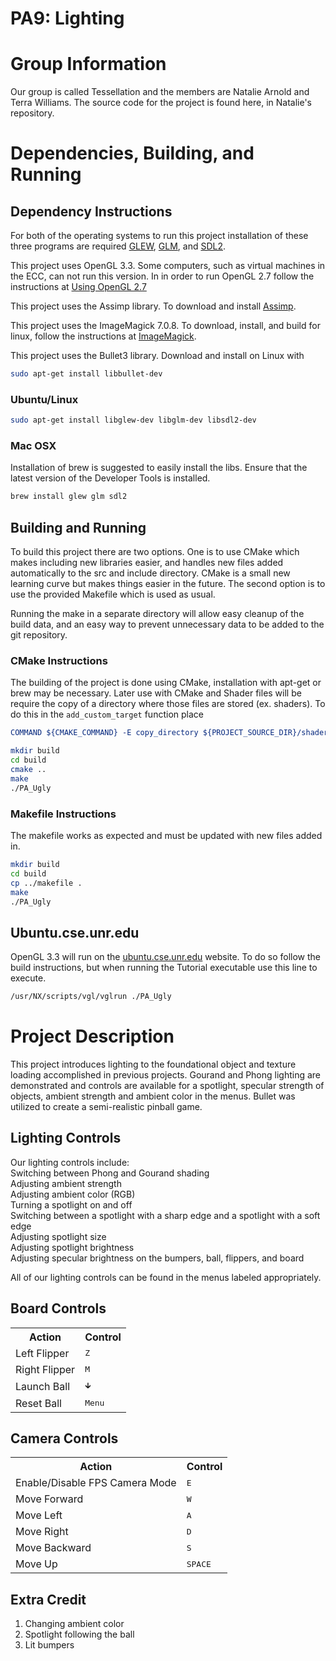 # PA9: Lighting

# Group Information
Our group is called Tessellation and the members are Natalie Arnold and Terra Williams.  The source code for the project is found here, in Natalie's repository.

# Dependencies, Building, and Running

## Dependency Instructions
For both of the operating systems to run this project installation of these three programs are required [GLEW](http://glew.sourceforge.net/), [GLM](http://glm.g-truc.net/0.9.7/index.html), and [SDL2](https://wiki.libsdl.org/Tutorials).

This project uses OpenGL 3.3. Some computers, such as virtual machines in the ECC, can not run this version. In in order to run OpenGL 2.7 follow the instructions at [Using OpenGL 2.7](https://github.com/HPC-Vis/computer-graphics/wiki/Using-OpenGL-2.7)

This project uses the Assimp library. To download and install [Assimp](http://www.assimp.org/).

This project uses the ImageMagick 7.0.8. To download, install, and build for linux, follow the instructions at [ImageMagick](https://linuxconfig.org/how-to-install-imagemagick-7-on-ubuntu-18-04-linux).

This project uses the Bullet3 library. Download and install on Linux with

```bash
sudo apt-get install libbullet-dev
```

### Ubuntu/Linux
```bash
sudo apt-get install libglew-dev libglm-dev libsdl2-dev
```

### Mac OSX
Installation of brew is suggested to easily install the libs. Ensure that the latest version of the Developer Tools is installed.
```bash
brew install glew glm sdl2
```

## Building and Running
To build this project there are two options. One is to use CMake which makes including new libraries easier, and handles new files added automatically to the src and include directory. CMake is a small new learning curve but makes things easier in the future.
The second option is to use the provided Makefile which is used as usual.

Running the make in a separate directory will allow easy cleanup of the build data, and an easy way to prevent unnecessary data to be added to the git repository.

### CMake Instructions
The building of the project is done using CMake, installation with apt-get or brew may be necessary. Later use with CMake and Shader files will be require the copy of a directory where those files are stored (ex. shaders). To do this in the ```add_custom_target``` function place
```cmake
COMMAND ${CMAKE_COMMAND} -E copy_directory ${PROJECT_SOURCE_DIR}/shaders/ ${CMAKE_CURRENT_BINARY_DIR}/shaders
```

```bash
mkdir build
cd build
cmake ..
make
./PA_Ugly
```

### Makefile Instructions
The makefile works as expected and must be updated with new files added in.

```bash
mkdir build
cd build
cp ../makefile .
make
./PA_Ugly
```

## Ubuntu.cse.unr.edu
OpenGL 3.3 will run on the [ubuntu.cse.unr.edu](https://ubuntu.cse.unr.edu/) website. To do so follow the build instructions, but when running the Tutorial executable use this line to execute.
```bash
/usr/NX/scripts/vgl/vglrun ./PA_Ugly
```
# Project Description
This project introduces lighting to the foundational object and texture loading accomplished in previous projects. Gourand and Phong lighting are demonstrated and controls are available for a spotlight, specular strength of objects, ambient strength and ambient color in the menus.
Bullet was utilized to create a semi-realistic pinball game.

## Lighting Controls
Our lighting controls include:    
Switching between Phong and Gourand shading   
Adjusting ambient strength   
Adjusting ambient color (RGB)      
Turning a spotlight on and off    
Switching between a spotlight with a sharp edge and a spotlight with a soft edge    
Adjusting spotlight size     
Adjusting spotlight brightness    
Adjusting specular brightness on the bumpers, ball, flippers, and board
     
All of our lighting controls can be found in the menus labeled appropriately.   

## Board Controls

<table>
    <tr>
        <th>Action</th>
        <th>Control</th>
    </tr>
    <tr>
        <td>Left Flipper</td>
        <td><kbd>Z</kbd></td>
    </tr>
    <tr>
        <td>Right Flipper</td>
        <td><kbd>M</kbd></td>
    </tr>
    <tr>
        <td>Launch Ball</td>
        <td><kbd>🡳</kbd></td>
    </tr>
    <tr>
        <td>Reset Ball</td>
        <td><kbd>Menu</kbd></td>
    </tr>
</table>

## Camera Controls

<table>
    <tr>
        <th>Action</th>
        <th>Control</th>
    </tr>
    <tr>
        <td>Enable/Disable FPS Camera Mode</td>
        <td><kbd>E</kbd></td>
    </tr>
    <tr>
        <td>Move Forward</td>
        <td><kbd>W</kbd></td>
    </tr>
    <tr>
        <td>Move Left</td>
        <td><kbd>A</kbd></td>
    </tr>
    <tr>
        <td>Move Right</td>
        <td><kbd>D</kbd></td>
    </tr>
    <tr>
        <td>Move Backward</td>
        <td><kbd>S</kbd></td>
    </tr>
    <tr>
        <td>Move Up</td>
        <td><kbd>SPACE</kbd></td>
    </tr>
</table>



## Extra Credit
1. Changing ambient color
2. Spotlight following the ball
3. Lit bumpers

